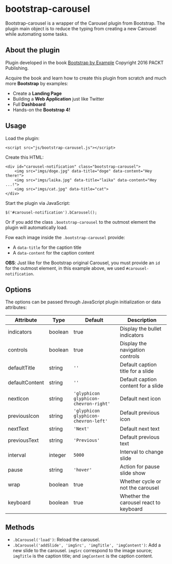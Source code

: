bootstrap-carousel
==================

Bootstrap-carousel is a wrapper of the Carousel plugin from Bootstrap. The plugin main object is to reduce the typing from creating a new Carousel while automating some tasks.

## About the plugin

Plugin developed in the book [Bootstrap by Example](https://www.packtpub.com/web-development/bootstrap-example)
Copyright 2016 PACKT Publishing.

Acquire the book and learn how to create this plugin from scratch and much more __Bootstrap__ by examples:

 - Create a __Landing Page__
 - Building a __Web Application__ just like Twitter
 - Full __Dashboard__
 - Hands-on the __Bootstrap 4!__

## Usage

Load the plugin:

    <script src="js/bootstrap-carousel.js"></script>

Create this HTML:

    <div id="carousel-notification" class="bootstrap-carousel">
        <img src="imgs/doge.jpg" data-title="doge" data-content="Hey there!">
        <img src="imgs/laika.jpg" data-title="laika" data-content="Hey ...!">
        <img src="imgs/cat.jpg" data-title="cat">
    </div>

Start the plugin via JavaScript:

    $('#carousel-notification').bCarousel();

Or if you add the class `.bootstrap-carousel` to the outmost element the plugin will automatically load.

Fow each image inside the `.bootstrap-carousel` provide:

 - A `data-title` for the caption title
 - A `data-content` for the caption content

__OBS__: Just like for the Bootstrap original Carousel, you must provide an `id` for the outmost element, in this example above, we used `#carousel-notification`.

## Options

The options can be passed through JavaScript plugin initialization or data attributes:

| Attribute | Type | Default | Description |
| --- | --- | --- | --- |
| indicators | boolean | true | Display the bullet indicators |
| controls | boolean | true | Display the navigation controls |
| defaultTitle | string | `''` | Default caption title for a slide |
| defaultContent | string | `''` | Default caption content for a slide |
| nextIcon | string | `'glyphicon glyphicon-chevron-right'` | Default next icon |
| previousIcon | string | `'glyphicon glyphicon-chevron-left'` | Default previous icon |
| nextText | string | `'Next'` | Default next text |
| previousText | string | `'Previous'` | Default previous text |
| interval | integer | `5000` | Interval to change slide |
| pause | string | `'hover'` | Action for pause slide show |
| wrap | boolean | true | Whether cycle or not the carousel |
| keyboard | boolean | true | Whether the carousel react to keyboard |

## Methods

- `.bCarousel('load')`: Reload the carousel.
- `.bCarousel('addSlide', 'imgSrc', 'imgTitle', 'imgContent')`: Add a new slide to the carousel. `imgSrc` correspond to the image source; `imgTitle` is the caption title; and `imgContent` is the caption content.
